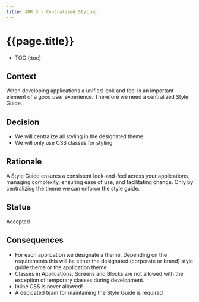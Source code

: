 ```yaml
---
title: ADR 5 - Centralized Styling
---
```

# {{page.title}}

* TOC
{:toc}

## Context

When developing applications a unified look and feel is an important element of a good user experience. Therefore we need a centralized Style Guide.

## Decision

* We will centralize all styling in the designated theme.
* We will only use CSS classes for styling

## Rationale

A Style Guide ensures a consistent look-and-feel across your applications, managing complexity, ensuring ease of use, and facilitating change.
Only by centralizing the theme we can enforce the style guide.

<!--
Describe here the rationale for the design decision. Also indicate the rationale for significant *rejected* alternatives. This section may also indicate assumptions, constraints, requirements, and results of evaluations and experiments.
-->

## Status

Accepted

<!--
 [Proposed | Accepted | Deprecated | Superseded]
If deprecated, indicate why. If superseded, include a link to the new ADR.
-->

## Consequences

* For each application we designate a theme. Depending on the requirements this will be either the designated (corporate or brand) style guide theme or the application theme.
* Classes in Applications, Screens and Blocks are not allowed with the exception of temporary classes during development.
* Inline CSS is never allowed!
* A dedicated team for maintaining the Style Guide is required
